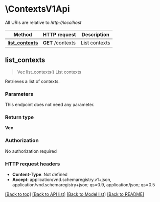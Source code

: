 # \ContextsV1Api

All URIs are relative to *http://localhost*

Method | HTTP request | Description
------------- | ------------- | -------------
[**list_contexts**](ContextsV1Api.md#list_contexts) | **GET** /contexts | List contexts



## list_contexts

> Vec<String> list_contexts()
List contexts

Retrieves a list of contexts.

### Parameters

This endpoint does not need any parameter.

### Return type

**Vec<String>**

### Authorization

No authorization required

### HTTP request headers

- **Content-Type**: Not defined
- **Accept**: application/vnd.schemaregistry.v1+json, application/vnd.schemaregistry+json; qs=0.9, application/json; qs=0.5

[[Back to top]](#) [[Back to API list]](../README.md#documentation-for-api-endpoints) [[Back to Model list]](../README.md#documentation-for-models) [[Back to README]](../README.md)

